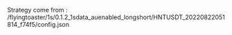 Strategy come from : /flyingtoaster/1s/0.1.2_1sdata_auenabled_longshort/HNTUSDT_20220822051814_f74f5/config.json